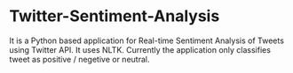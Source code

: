 # Twitter-Sentiment-Analysis

It is a Python based application for Real-time Sentiment Analysis of Tweets using Twitter API. It uses NLTK. Currently the application only classifies tweet as positive / negetive or neutral.
